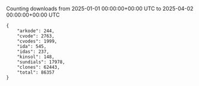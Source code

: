 
Counting downloads from 2025-01-01 00:00:00+00:00 UTC to 2025-04-02 00:00:00+00:00 UTC

```
{
    "arkode": 244,
    "cvode": 2763,
    "cvodes": 1999,
    "ida": 545,
    "idas": 237,
    "kinsol": 148,
    "sundials": 17978,
    "clones": 62443,
    "total": 86357
}
```

